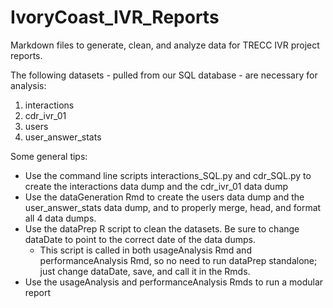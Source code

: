 # IvoryCoast_IVR_Reports
Markdown files to generate, clean, and analyze data for TRECC IVR project reports.

The following datasets - pulled from our SQL database - are necessary for analysis: 
1. interactions
2. cdr_ivr_01
3. users
4. user_answer_stats

Some general tips:
* Use the command line scripts interactions_SQL.py and cdr_SQL.py to create the interactions data dump and the cdr_ivr_01 data dump
* Use the dataGeneration Rmd to create the users data dump and the user_answer_stats data dump, and to properly merge, head, and format all 4 data dumps.
* Use the dataPrep R script to clean the datasets. Be sure to change dataDate to point to the correct date of the data dumps.
  - This script is called in both usageAnalysis Rmd and performanceAnalysis Rmd, so no need to run dataPrep standalone; just change dataDate, save, and call it in the Rmds.
* Use the usageAnalysis and performanceAnalysis Rmds to run a modular report
